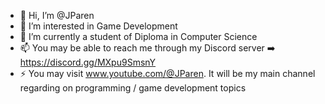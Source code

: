 - 👋 Hi, I’m @JParen
- 👀 I’m interested in Game Development
- 🌱 I’m currently a student of Diploma in Computer Science
- 📫 You may be able to reach me through my Discord server ➡️ https://discord.gg/MXpu9SmsnY
- ⚡ You may visit www.youtube.com/@JParen. It will be my main channel regarding on programming / game development topics

<!---
JParen/JParen is a ✨ special ✨ repository because its `README.md` (this file) appears on your GitHub profile.
You can click the Preview link to take a look at your changes.
--->
